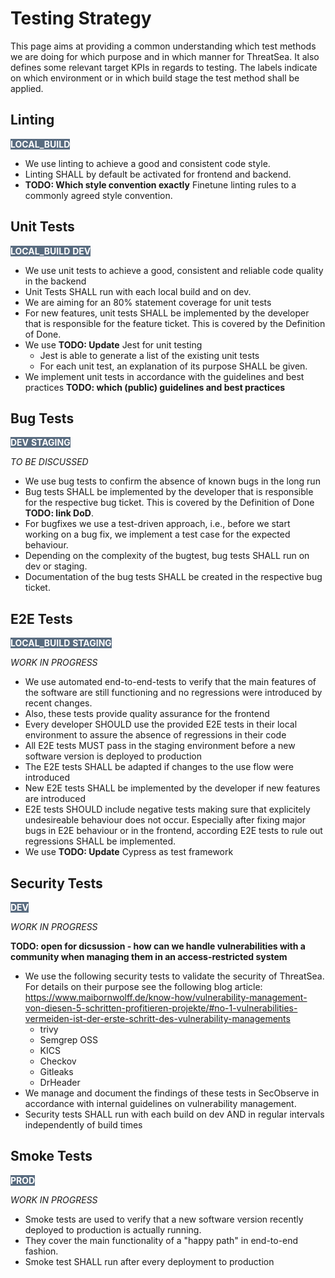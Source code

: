 
# Testing Strategy
This page aims at providing a common understanding which test methods we are doing for which purpose and in which manner for ThreatSea.
It also defines some relevant target KPIs in regards to testing. 
The labels indicate on which environment or in which build stage the test method shall be applied. 

## Linting
<container style="background-color:rgba(35,60,87,.75);color:white;">
  <strong>LOCAL_BUILD</strong>
</container>  

- We use linting to achieve a good and consistent code style.
- Linting SHALL by default be activated for frontend and backend.
- **TODO: Which style convention exactly** Finetune linting rules to a commonly agreed style convention.

## Unit Tests
<container style="background-color:rgba(35,60,87,.75);color:white;">
  <strong>LOCAL_BUILD</strong>
</container>
<container style="background-color:rgba(35,60,87,.75);color:white;">
  <strong>DEV</strong>
</container>  

- We use unit tests to achieve a good, consistent and reliable code quality in the backend
- Unit Tests SHALL run with each local build and on dev.
- We are aiming for an 80% statement coverage for unit tests
- For new features, unit tests SHALL be implemented by the developer that is responsible for the feature ticket. This is covered by the Definition of Done.
- We use **TODO: Update** Jest for unit testing
  - Jest is able to generate a list of the existing unit tests
  - For each unit test, an explanation of its purpose SHALL be given.
- We implement unit tests in accordance with the guidelines and best practices **TODO: which (public) guidelines and best practices** 

## Bug Tests
<container style="background-color:rgba(35,60,87,.75);color:white;">
  <strong>DEV</strong>
</container>
<container style="background-color:rgba(35,60,87,.75);color:white;">
  <strong>STAGING</strong>
</container>  

*TO BE DISCUSSED*

- We use bug tests to confirm the absence of known bugs in the long run
- Bug tests SHALL be implemented by the developer that is responsible for the respective bug ticket. This is covered by the Definition of Done **TODO: link DoD**.
- For bugfixes we use a test-driven approach, i.e., before we start working on a bug fix, we implement a test case for the expected behaviour.
- Depending on the complexity of the bugtest, bug tests SHALL run on dev or staging.
- Documentation of the bug tests SHALL be created in the respective bug ticket.

## E2E Tests
<container style="background-color:rgba(35,60,87,.75);color:white;">
  <strong>LOCAL_BUILD</strong>
</container>
<container style="background-color:rgba(35,60,87,.75);color:white;">
  <strong>STAGING</strong>
</container>  

*WORK IN PROGRESS*

- We use automated end-to-end-tests to verify that the main features of the software are still functioning and no regressions were introduced by recent changes.
- Also, these tests provide quality assurance for the frontend
- Every developer SHOULD use the provided E2E tests in their local environment to assure the absence of regressions in their code
- All E2E tests MUST pass in the staging environment before a new software version is deployed to production
- The E2E tests SHALL be adapted if changes to the use flow were introduced
- New E2E tests SHALL be implemented by the developer if new features are introduced
- E2E tests SHOULD include negative tests making sure that explicitely undesireable behaviour does not occur. Especially after fixing major bugs in E2E behaviour or in the frontend, according E2E tests
to rule out regressions SHALL be implemented.
- We use **TODO: Update** Cypress as test framework

## Security Tests
<container style="background-color:rgba(35,60,87,.75);color:white;">
  <strong>DEV</strong>
</container>  

*WORK IN PROGRESS*

**TODO: open for dicsussion - how can we handle vulnerabilities with a community when managing them in an access-restricted system**
- We use the following security tests to validate the security of ThreatSea. For details on their purpose see the following blog article: https://www.maibornwolff.de/know-how/vulnerability-management-von-diesen-5-schritten-profitieren-projekte/#no-1-vulnerabilities-vermeiden-ist-der-erste-schritt-des-vulnerability-managements
  - trivy
  - Semgrep OSS
  - KICS
  - Checkov
  - Gitleaks
  - DrHeader
- We manage and document the findings of these tests in SecObserve in accordance with  internal guidelines on vulnerability management.
- Security tests SHALL run with each build on dev AND in regular intervals independently of build times

## Smoke Tests
<container style="background-color:rgba(35,60,87,.75);color:white;">
  <strong>PROD</strong>
</container>  

*WORK IN PROGRESS*

- Smoke tests are used to verify that a new software version recently deployed to production is actually running.
- They cover the main functionality of a "happy path" in end-to-end fashion.
- Smoke test SHALL run after every deployment to production
